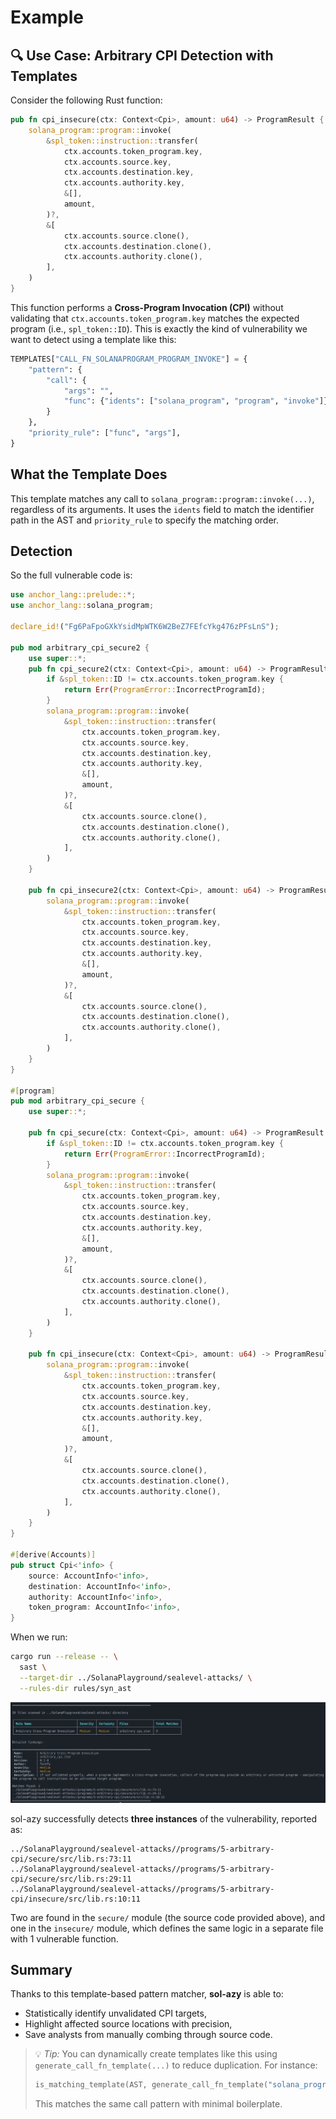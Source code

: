 # Example

## 🔍 Use Case: Arbitrary CPI Detection with Templates

Consider the following Rust function:

```rust
pub fn cpi_insecure(ctx: Context<Cpi>, amount: u64) -> ProgramResult {
    solana_program::program::invoke(
        &spl_token::instruction::transfer(
            ctx.accounts.token_program.key,
            ctx.accounts.source.key,
            ctx.accounts.destination.key,
            ctx.accounts.authority.key,
            &[],
            amount,
        )?,
        &[
            ctx.accounts.source.clone(),
            ctx.accounts.destination.clone(),
            ctx.accounts.authority.clone(),
        ],
    )
}
```

This function performs a **Cross-Program Invocation (CPI)** without validating that `ctx.accounts.token_program.key` matches the expected program (i.e., `spl_token::ID`). This is exactly the kind of vulnerability we want to detect using a template like this:

```python
TEMPLATES["CALL_FN_SOLANAPROGRAM_PROGRAM_INVOKE"] = {
    "pattern": {
        "call": {
            "args": "",
            "func": {"idents": ["solana_program", "program", "invoke"]},
        }
    },
    "priority_rule": ["func", "args"],
}
```

## What the Template Does

This template matches any call to `solana_program::program::invoke(...)`, regardless of its arguments.
It uses the `idents` field to match the identifier path in the AST and `priority_rule` to specify the matching order.

## Detection

So the full vulnerable code is:

```rust
use anchor_lang::prelude::*;
use anchor_lang::solana_program;

declare_id!("Fg6PaFpoGXkYsidMpWTK6W2BeZ7FEfcYkg476zPFsLnS");

pub mod arbitrary_cpi_secure2 {
    use super::*;
    pub fn cpi_secure2(ctx: Context<Cpi>, amount: u64) -> ProgramResult {
        if &spl_token::ID != ctx.accounts.token_program.key {
            return Err(ProgramError::IncorrectProgramId);
        }
        solana_program::program::invoke(
            &spl_token::instruction::transfer(
                ctx.accounts.token_program.key,
                ctx.accounts.source.key,
                ctx.accounts.destination.key,
                ctx.accounts.authority.key,
                &[],
                amount,
            )?,
            &[
                ctx.accounts.source.clone(),
                ctx.accounts.destination.clone(),
                ctx.accounts.authority.clone(),
            ],
        )
    }

    pub fn cpi_insecure2(ctx: Context<Cpi>, amount: u64) -> ProgramResult {
        solana_program::program::invoke(
            &spl_token::instruction::transfer(
                ctx.accounts.token_program.key,
                ctx.accounts.source.key,
                ctx.accounts.destination.key,
                ctx.accounts.authority.key,
                &[],
                amount,
            )?,
            &[
                ctx.accounts.source.clone(),
                ctx.accounts.destination.clone(),
                ctx.accounts.authority.clone(),
            ],
        )
    }
}

#[program]
pub mod arbitrary_cpi_secure {
    use super::*;

    pub fn cpi_secure(ctx: Context<Cpi>, amount: u64) -> ProgramResult {
        if &spl_token::ID != ctx.accounts.token_program.key {
            return Err(ProgramError::IncorrectProgramId);
        }
        solana_program::program::invoke(
            &spl_token::instruction::transfer(
                ctx.accounts.token_program.key,
                ctx.accounts.source.key,
                ctx.accounts.destination.key,
                ctx.accounts.authority.key,
                &[],
                amount,
            )?,
            &[
                ctx.accounts.source.clone(),
                ctx.accounts.destination.clone(),
                ctx.accounts.authority.clone(),
            ],
        )
    }

    pub fn cpi_insecure(ctx: Context<Cpi>, amount: u64) -> ProgramResult {
        solana_program::program::invoke(
            &spl_token::instruction::transfer(
                ctx.accounts.token_program.key,
                ctx.accounts.source.key,
                ctx.accounts.destination.key,
                ctx.accounts.authority.key,
                &[],
                amount,
            )?,
            &[
                ctx.accounts.source.clone(),
                ctx.accounts.destination.clone(),
                ctx.accounts.authority.clone(),
            ],
        )
    }
}

#[derive(Accounts)]
pub struct Cpi<'info> {
    source: AccountInfo<'info>,
    destination: AccountInfo<'info>,
    authority: AccountInfo<'info>,
    token_program: AccountInfo<'info>,
}
```

When we run:

```bash
cargo run --release -- \
  sast \
  --target-dir ../SolanaPlayground/sealevel-attacks/ \
  --rules-dir rules/syn_ast
```

![alt text](../images/sast_result_abr_cpi_example.png)

sol-azy successfully detects **three instances** of the vulnerability, reported as:

```text
../SolanaPlayground/sealevel-attacks//programs/5-arbitrary-cpi/secure/src/lib.rs:73:11
../SolanaPlayground/sealevel-attacks//programs/5-arbitrary-cpi/secure/src/lib.rs:29:11
../SolanaPlayground/sealevel-attacks//programs/5-arbitrary-cpi/insecure/src/lib.rs:10:11
```

Two are found in the `secure/` module (the source code provided above), and one in the `insecure/` module, which defines the same logic in a separate file with 1 vulnerable function.

## Summary

Thanks to this template-based pattern matcher, **sol-azy** is able to:

* Statistically identify unvalidated CPI targets,
* Highlight affected source locations with precision,
* Save analysts from manually combing through source code.

> 💡 *Tip:* You can dynamically create templates like this using `generate_call_fn_template(...)` to reduce duplication. For instance:
>
> ```python
> is_matching_template(AST, generate_call_fn_template("solana_program", "program", "invoke"))
> ```
>
> This matches the same call pattern with minimal boilerplate.